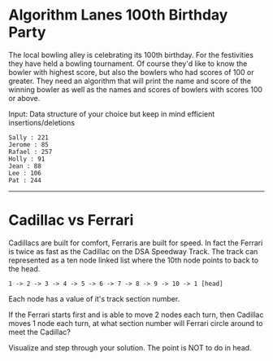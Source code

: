 # Algorithm Lanes 100th Birthday Party

The local bowling alley is celebrating its 100th birthday. For the festivities they have held a bowling tournament. Of course they'd like to know the bowler with highest score, but also the bowlers who had scores of 100 or greater. They need an algorithm that will print the name and score of the winning bowler as well as the names and scores of bowlers with scores 100 or above.

Input: Data structure of your choice but keep in mind efficient insertions/deletions

	Sally : 221
	Jerome : 85
	Rafael : 257
	Holly : 91
	Jean : 88
	Lee : 106
	Pat : 244
	
	


---


# Cadillac vs Ferrari

Cadillacs are built for comfort, Ferraris are built for speed. In fact the Ferrari is twice as fast as the Cadillac on the DSA Speedway Track. The track can represented as a ten node linked list where the 10th node points to back to the head. 

	1 -> 2 -> 3 -> 4 -> 5 -> 6 -> 7 -> 8 -> 9 -> 10 -> 1 [head]

Each node has a value of it's track section number.

If the Ferrari starts first and is able to move 2 nodes each turn, then Cadillac moves 1 node each turn, at what section number will Ferrari circle around to meet the Cadillac?

Visualize and step through your solution. The point is NOT to do in head.




